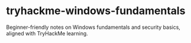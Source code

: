 # tryhackme-windows-fundamentals
Beginner-friendly notes on Windows fundamentals and security basics, aligned with TryHackMe learning.
